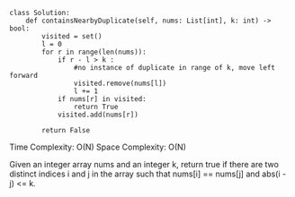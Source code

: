 ```
class Solution:
    def containsNearbyDuplicate(self, nums: List[int], k: int) -> bool:
        visited = set()
        l = 0
        for r in range(len(nums)):
            if r - l > k :
                #no instance of duplicate in range of k, move left forward
                visited.remove(nums[l])
                l += 1
            if nums[r] in visited:
                return True
            visited.add(nums[r])
                
        return False
```

Time Complexity: O(N) 
Space Complexity: O(N)

Given an integer array nums and an integer k, return true if there are two distinct indices i and j in the array such that nums[i] == nums[j] and abs(i - j) <= k.

